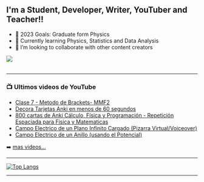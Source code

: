 ## I'm a Student, Developer, Writer, YouTuber and Teacher!!
- 🥅 2023 Goals: Graduate form Physics
- 🌱 Currently learning Physics, Statistics and Data Analysis 
- 👯 I’m looking to collaborate with other content creators

<a href="https://www.youtube.com/c/floresenhalloween">
  <img align="center" src="https://github-readme-stats.vercel.app/api?username=fbientrigo&show_icons=true&theme=synthwave" />
</a>

<br/>


<br />

---

### 📺 Ultimos videos de YouTube

<!-- YOUTUBE:START -->
- [Clase 7 - Metodo de Brackets- MMF2](https://www.youtube.com/watch?v=bpf3WqtpqHg)
- [Decora Tarjetas Anki en menos de 60 segundos](https://www.youtube.com/watch?v=R8LQPpWlW_4)
- [800 cartas de Anki Cálculo, Física y Programación - Repetición Espaciada para Fisica y Matematicas](https://www.youtube.com/watch?v=mlWHKuN47YQ)
- [Campo Electrico de un Plano Infinito Cargado &lpar;Pizarra Virtual/Voiceover&rpar;](https://www.youtube.com/watch?v=DcYFQ6EiJ5M)
- [Campo Electrico de un Anillo &lpar;usando el Potencial&rpar;](https://www.youtube.com/watch?v=hzyl9EE7asQ)
<!-- YOUTUBE:END -->

➡️ [mas videos...](https://www.youtube.com/c/floresenhalloween)

---

[![Top Langs](https://github-readme-stats.vercel.app/api/top-langs/?username=fbientrigo&layout=compact)](https://github.com/anuraghazra/github-readme-stats)

---


[website]: https://www.youtube.com/c/floresenhalloween
[youtube]: https://youtu.be/mlWHKuN47YQ
[instagram]: https://www.instagram.com/floresenhalloween/
[linkedin]: https://www.linkedin.com/in/fabian-trigo-769245197/
